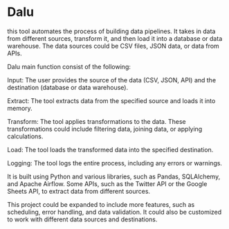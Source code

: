 # Dalu
this tool automates the process of building data pipelines. It takes in data from different sources, transform it, and then load it into a database or data warehouse. The data sources could be CSV files, JSON data, or data from APIs.

Dalu main function consist of the following:

Input: The user provides the source of the data (CSV, JSON, API) and the destination (database or data warehouse).

Extract: The tool extracts data from the specified source and loads it into memory.

Transform: The tool applies transformations to the data. These transformations could include filtering data, joining data, or applying calculations.

Load: The tool loads the transformed data into the specified destination.

Logging: The tool logs the entire process, including any errors or warnings.

It is built using Python and various libraries, such as Pandas, SQLAlchemy, and Apache Airflow. Some APIs, such as the Twitter API or the Google Sheets API, to extract data from different sources.

This project could be expanded to include more features, such as scheduling, error handling, and data validation. It could also be customized to work with different data sources and destinations.
